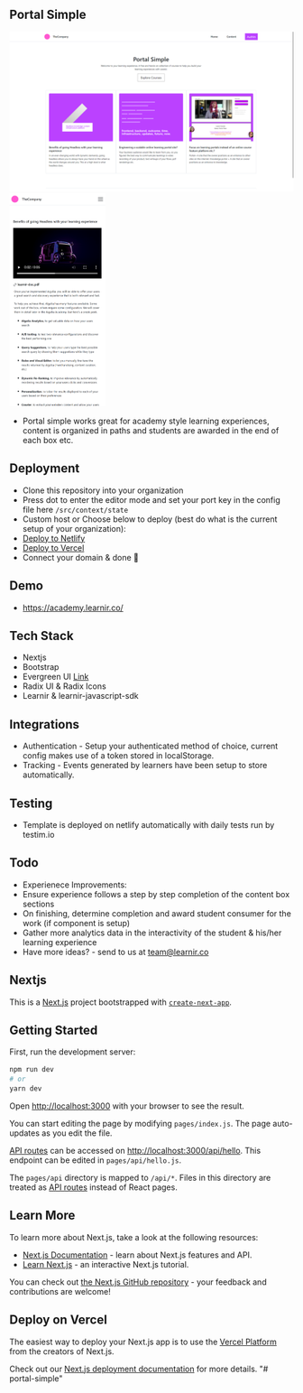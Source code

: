 ## Portal Simple
[<img src="portal-web.png" width="650px"/>](portal-web.png)
[<img src="portal-mobile.png" width="170px"/>](portal-mobile.png)
- Portal simple works great for academy style learning experiences, content is organized in paths and students are awarded in the end of each box etc.

## Deployment
- Clone this repository into your organization
- Press dot to enter the editor mode and set your port key in the config file here `/src/context/state`
- Custom host or Choose below to deploy (best do what is the current setup of your organization):
- [Deploy to Netlify](https://app.netlify.com/start/deploy?repository=https://github.com/Learnir/portal-simple/)
- [Deploy to Vercel](https://vercel.com/new/clone?repository-url=https://github.com/Learnir/portal-simple)
- Connect your domain & done 🚀 

## Demo
- https://academy.learnir.co/

## Tech Stack
- Nextjs
- Bootstrap
- Evergreen UI [Link](https://evergreen.segment.com/)
- Radix UI & Radix Icons
- Learnir & learnir-javascript-sdk

## Integrations
- Authentication - Setup your authenticated method of choice, current config makes use of a token stored in localStorage.
- Tracking - Events generated by learners have been setup to store automatically.

## Testing
- Template is deployed on netlify automatically with daily tests run by testim.io 

## Todo
- Experienece Improvements:
- Ensure experience follows a step by step completion of the content box sections
- On finishing, determine completion and award student consumer for the work (if component is setup)
- Gather more analytics data in the interactivity of the student & his/her learning experience
- Have more ideas? - send to us at team@learnir.co



## Nextjs
This is a [Next.js](https://nextjs.org/) project bootstrapped with [`create-next-app`](https://github.com/vercel/next.js/tree/canary/packages/create-next-app).

## Getting Started

First, run the development server:

```bash
npm run dev
# or
yarn dev
```

Open [http://localhost:3000](http://localhost:3000) with your browser to see the result.

You can start editing the page by modifying `pages/index.js`. The page auto-updates as you edit the file.

[API routes](https://nextjs.org/docs/api-routes/introduction) can be accessed on [http://localhost:3000/api/hello](http://localhost:3000/api/hello). This endpoint can be edited in `pages/api/hello.js`.

The `pages/api` directory is mapped to `/api/*`. Files in this directory are treated as [API routes](https://nextjs.org/docs/api-routes/introduction) instead of React pages.

## Learn More

To learn more about Next.js, take a look at the following resources:

- [Next.js Documentation](https://nextjs.org/docs) - learn about Next.js features and API.
- [Learn Next.js](https://nextjs.org/learn) - an interactive Next.js tutorial.

You can check out [the Next.js GitHub repository](https://github.com/vercel/next.js/) - your feedback and contributions are welcome!

## Deploy on Vercel

The easiest way to deploy your Next.js app is to use the [Vercel Platform](https://vercel.com/new?utm_medium=default-template&filter=next.js&utm_source=create-next-app&utm_campaign=create-next-app-readme) from the creators of Next.js.

Check out our [Next.js deployment documentation](https://nextjs.org/docs/deployment) for more details.
"# portal-simple" 

